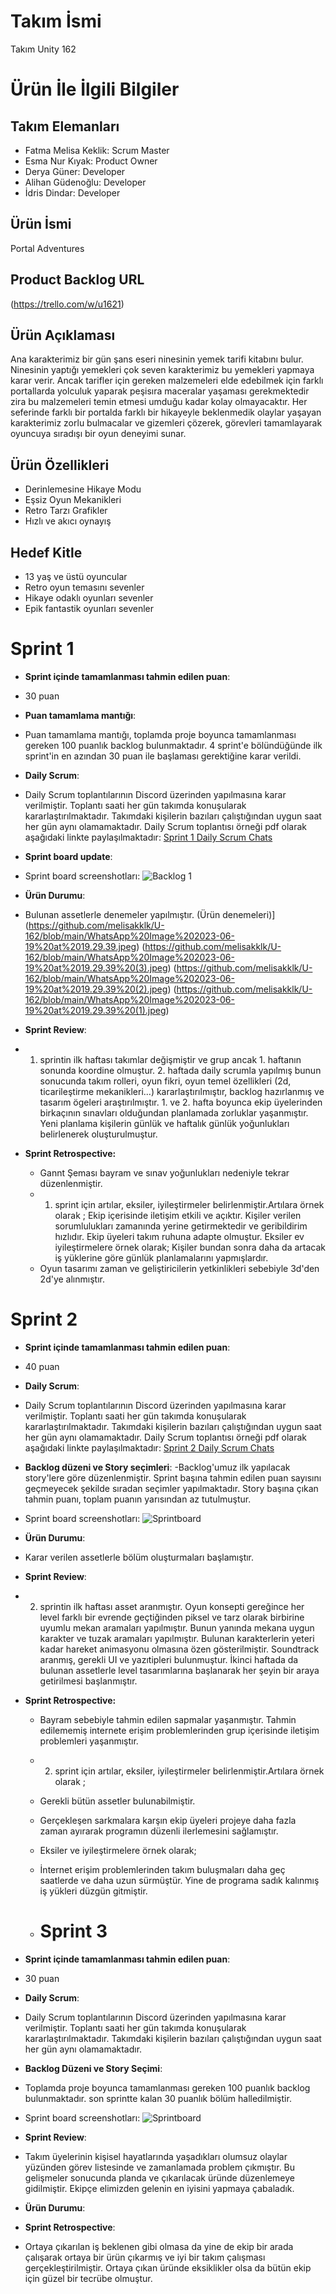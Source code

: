 # **Takım İsmi**

Takım Unity 162

# Ürün İle İlgili Bilgiler

## Takım Elemanları
- Fatma Melisa Keklik: Scrum Master 
- Esma Nur Kıyak: Product Owner
- Derya Güner: Developer
- Alihan Güdenoğlu: Developer
- İdris Dindar: Developer
## Ürün İsmi

Portal Adventures

## Product Backlog URL

(https://trello.com/w/u1621)

## Ürün Açıklaması

 Ana karakterimiz  bir gün şans eseri ninesinin yemek tarifi kitabını bulur. Ninesinin yaptığı yemekleri çok seven karakterimiz bu yemekleri yapmaya karar verir. Ancak tarifler için gereken malzemeleri elde edebilmek için farklı portallarda yolculuk yaparak peşisıra maceralar yaşaması gerekmektedir zira bu malzemeleri temin etmesi umduğu kadar kolay olmayacaktır. Her seferinde farklı bir portalda farklı bir hikayeyle beklenmedik olaylar yaşayan karakterimiz zorlu bulmacalar ve gizemleri çözerek, görevleri tamamlayarak oyuncuya sıradışı bir oyun deneyimi sunar. 

## Ürün Özellikleri

- Derinlemesine Hikaye Modu
- Eşsiz Oyun Mekanikleri
- Retro Tarzı Grafikler
- Hızlı ve akıcı oynayış

## Hedef Kitle

- 13 yaş ve üstü oyuncular
- Retro oyun temasını sevenler
- Hikaye odaklı oyunları sevenler
- Epik fantastik oyunları sevenler


# Sprint 1

- **Sprint içinde tamamlanması tahmin edilen puan**:

 - 30 puan


- **Puan tamamlama mantığı**:
  
- Puan tamamlama mantığı, toplamda proje boyunca tamamlanması gereken 100 puanlık backlog bulunmaktadır. 4 sprint'e bölündüğünde ilk sprint'in en azından 30 puan ile başlaması gerektiğine karar verildi.


- **Daily Scrum**:

- Daily Scrum toplantılarının Discord üzerinden yapılmasına karar verilmiştir. Toplantı saati her gün takımda konuşularak kararlaştırılmaktadır. Takımdaki kişilerin bazıları çalıştığından uygun saat her gün aynı olamamaktadır.  Daily Scrum toplantısı örneği pdf olarak aşağıdaki linkte paylaşılmaktadır: [Sprint 1 Daily Scrum Chats](https://github.com/melisakklk/U-162/blob/main/daily%20scrum%20meeting.pdf)

- **Sprint board update**:

- Sprint board screenshotları: 
![Backlog 1](https://github.com/melisakklk/U-162/blob/main/123.png) 


- **Ürün Durumu**:
 - Bulunan assetlerle denemeler yapılmıştır.
(Ürün denemeleri)](https://github.com/melisakklk/U-162/blob/main/WhatsApp%20Image%202023-06-19%20at%2019.29.39.jpeg)
(https://github.com/melisakklk/U-162/blob/main/WhatsApp%20Image%202023-06-19%20at%2019.29.39%20(3).jpeg)
(https://github.com/melisakklk/U-162/blob/main/WhatsApp%20Image%202023-06-19%20at%2019.29.39%20(2).jpeg)
(https://github.com/melisakklk/U-162/blob/main/WhatsApp%20Image%202023-06-19%20at%2019.29.39%20(1).jpeg)
  
- **Sprint Review**:
  
 -    1. sprintin ilk haftası takımlar değişmiştir ve grup ancak 1. haftanın sonunda koordine olmuştur. 2. haftada daily scrumla yapılmış bunun sonucunda takım rolleri, oyun fikri, oyun temel özellikleri (2d, ticarileştirme mekanikleri...) kararlaştırılmıştır, backlog hazırlanmış ve tasarım ögeleri araştırılmıştır.  1. ve 2. hafta boyunca ekip üyelerinden birkaçının sınavları olduğundan planlamada zorluklar yaşanmıştır. Yeni planlama kişilerin günlük ve haftalık günlük yoğunlukları belirlenerek oluşturulmuştur. 

- **Sprint Retrospective:**
  - Gannt Şeması bayram ve sınav yoğunlukları nedeniyle tekrar düzenlenmiştir.
  - 1. sprint için artılar, eksiler, iyileştirmeler belirlenmiştir.Artılara örnek olarak ;
    Ekip içerisinde iletişim etkili ve açıktır. Kişiler verilen sorumlulukları zamanında yerine getirmektedir ve geribildirim hızlıdır. Ekip üyeleri takım ruhuna adapte olmuştur.
    Eksiler ev iyileştirmelere örnek olarak;
    Kişiler bundan sonra daha da artacak iş yüklerine göre günlük planlamalarını yapmışlardır.
  - Oyun tasarımı zaman ve geliştiricilerin yetkinlikleri sebebiyle 3d'den 2d'ye alınmıştır.

# Sprint 2

- **Sprint içinde tamamlanması tahmin edilen puan**:
 - 40 puan

- **Daily Scrum**:
- Daily Scrum toplantılarının Discord üzerinden yapılmasına karar verilmiştir. Toplantı saati her gün takımda konuşularak kararlaştırılmaktadır. Takımdaki kişilerin bazıları çalıştığından uygun saat her gün aynı olamamaktadır.  Daily Scrum toplantısı örneği pdf olarak aşağıdaki linkte paylaşılmaktadır: [Sprint 2 Daily Scrum Chats](https://github.com/melisakklk/U-162/blob/main/daily%20scrum%20sprint%202.pdf)

- **Backlog düzeni ve Story seçimleri**:
-Backlog'umuz ilk yapılacak story'lere göre düzenlenmiştir. Sprint başına tahmin edilen puan sayısını geçmeyecek şekilde sıradan seçimler yapılmaktadır. Story başına çıkan tahmin puanı, toplam puanın yarısından az tutulmuştur.

- Sprint board screenshotları: 
![Sprintboard](https://github.com/melisakklk/U-162/blob/main/Ekran%20g%C3%B6r%C3%BCnt%C3%BCs%C3%BC%202023-07-02%20161230.png) 

- **Ürün Durumu**:
 - Karar verilen assetlerle bölüm oluşturmaları başlamıştır. 

- **Sprint Review**:
  
 -    2. sprintin ilk haftası asset aranmıştır. Oyun konsepti gereğince her level farklı bir evrende geçtiğinden piksel ve tarz olarak birbirine uyumlu mekan aramaları yapılmıştır. Bunun yanında mekana uygun karakter ve tuzak aramaları yapılmıştır. Bulunan karakterlerin yeteri kadar hareket animasyonu olmasına özen gösterilmiştir. Soundtrack aranmış, gerekli UI ve yazıtipleri bulunmuştur. İkinci haftada da bulunan assetlerle level tasarımlarına başlanarak her şeyin bir araya getirilmesi başlanmıştır.
    

- **Sprint Retrospective:**
  - Bayram sebebiyle tahmin edilen sapmalar yaşanmıştır. Tahmin edilememiş internete erişim problemlerinden grup içerisinde iletişim problemleri yaşanmıştır.
  - 2. sprint için artılar, eksiler, iyileştirmeler belirlenmiştir.Artılara örnek olarak ;
  - Gerekli bütün assetler bulunabilmiştir.
  - Gerçekleşen sarkmalara karşın ekip üyeleri projeye daha fazla zaman ayırarak programın düzenli ilerlemesini sağlamıştır.
  - Eksiler ve iyileştirmelere örnek olarak;
  - İnternet erişim problemlerinden takım buluşmaları daha geç saatlerde ve daha uzun sürmüştür. Yine de programa sadık kalınmış iş yükleri düzgün gitmiştir.
 
  - # Sprint 3
 - **Sprint içinde tamamlanması tahmin edilen puan**:
 - 30 puan
 
 - **Daily Scrum**:
- Daily Scrum toplantılarının Discord üzerinden yapılmasına karar verilmiştir. Toplantı saati her gün takımda konuşularak kararlaştırılmaktadır. Takımdaki kişilerin bazıları çalıştığından uygun saat her gün aynı olamamaktadır.

-  **Backlog Düzeni ve Story Seçimi**:
- Toplamda proje boyunca tamamlanması gereken 100 puanlık backlog bulunmaktadır. son sprintte kalan 30 puanlık bölüm halledilmiştir.
- Sprint board screenshotları: 
![Sprintboard](https://github.com/melisakklk/U-162/blob/main/Ekran%20g%C3%B6r%C3%BCnt%C3%BCs%C3%BC%202023-07-17%20145327.png) 

- **Sprint Review**:
- Takım üyelerinin kişisel hayatlarında yaşadıkları olumsuz olaylar yüzünden görev listesinde ve zamanlamada problem çıkmıştır. Bu gelişmeler sonucunda planda ve çıkarılacak üründe düzenlemeye gidilmiştir. Ekipçe elimizden gelenin en iyisini yapmaya çabaladık.

- **Ürün Durumu**:

- **Sprint Retrospective**:
- Ortaya çıkarılan iş beklenen gibi olmasa da yine de ekip bir arada çalışarak ortaya bir ürün çıkarmış ve iyi bir takım çalışması gerçekleştirilmiştir. Ortaya çıkan üründe eksiklikler olsa da bütün ekip için güzel bir tecrübe olmuştur.
